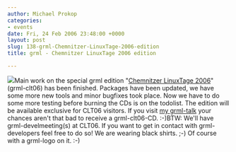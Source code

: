 ```yaml
---
author: Michael Prokop
categories:
- events
date: Fri, 24 Feb 2006 23:48:00 +0000
layout: post
slug: 138-grml-Chemnitzer-LinuxTage-2006-edition
title: grml - Chemnitzer LinuxTage 2006 edition

---
```

[![](/images/gkrellShoot_02-24-06_225445.serendipityThumb.jpg)](/images/gkrellShoot_02-24-06_225445.jpg)Main work on the special grml edition "[Chemnitzer LinuxTage 2006](http://chemnitzer.linux-tage.de/)" (grml\-clt06\) has been finished. Packages have been updated, we have some more new tools and minor bugfixes took place. Now we have to do some more testing before burning the CDs is on the todolist. The edition will be available exclusive for CLT06 visitors. If you visit [my grml\-talk](http://chemnitzer.linux-tage.de/2006/vortraege/detail.html?idx=371) your chances aren't that bad to receive a grml\-clt06\-CD. :\-)BTW: We'll have grml\-develmeeting(s) at CLT06\. If you want to get in contact with grml\-developers feel free to do so! We are wearing black shirts. ;\-) Of course with a grml\-logo on it. :\-)
  
